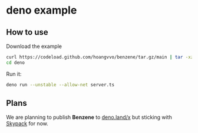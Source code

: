 # deno example

## How to use

Download the example

```bash
curl https://codeload.github.com/hoangvvo/benzene/tar.gz/main | tar -xz --strip=2 benzene-main/examples/deno
cd deno
```

Run it:

```bash
deno run --unstable --allow-net server.ts
```

## Plans

We are planning to publish **Benzene** to [deno.land/x](https://deno.land/x) but sticking with [Skypack](https://www.skypack.dev/) for now.
